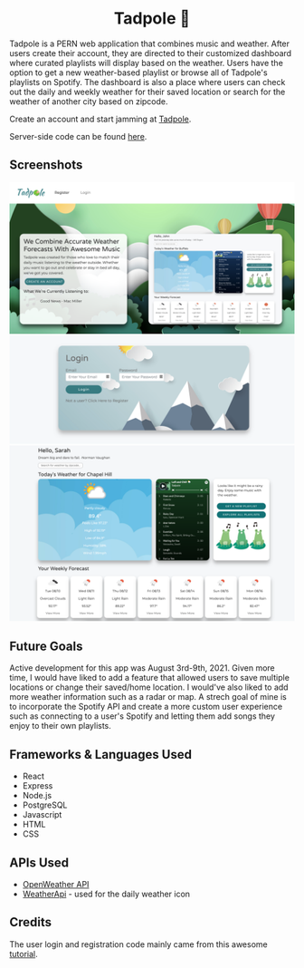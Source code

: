 <h1 align="center">Tadpole 🐸 </h1>

Tadpole is a PERN web application that combines music and weather. After users create their account, they are directed to their customized dashboard where curated playlists will display based on the weather. Users have the option to get a new weather-based playlist or browse all of Tadpole's playlists on Spotify. The dashboard is also a place where users can check out the daily and weekly weather for their saved location or search for the weather of another city based on zipcode.

Create an account and start jamming at [Tadpole](https://tadpole.netlify.app/).

Server-side code can be found [here](https://github.com/sarahdepalo/tadpole_backend).

## Screenshots
![screenshot of the homepage](./public/homepage.png)
![screenshot of the login](./public/login.png)
![screenshot of the user dashboard](./public/dashboard2.png)


## Future Goals
Active development for this app was August 3rd-9th, 2021. Given more time, I would have liked to add a feature that allowed users to save multiple locations or change their saved/home location. I would've also liked to add more weather information such as a radar or map. A strech goal of mine is to incorporate the Spotify API and create a more custom user experience such as connecting to a user's Spotify and letting them add songs they enjoy to their own playlists.  

## Frameworks & Languages Used 
* React
* Express
* Node.js
* PostgreSQL
* Javascript
* HTML
* CSS

## APIs Used
* [OpenWeather API ](https://openweathermap.org/api)
* [WeatherApi](https://www.weatherapi.com/) - used for the daily weather icon

## Credits

The user login and registration code mainly came from this awesome [tutorial](https://www.youtube.com/watch?v=7UQBMb8ZpuE&t=1s).
